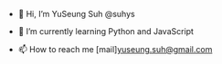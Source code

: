 - 👋 Hi, I’m YuSeung Suh @suhys
<!-- - 👀 I’m interested in ... -->
- 🌱 I’m currently learning Python and JavaScript
<!-- - 💞️ I’m looking to collaborate on ... -->
- 📫 How to reach me [mail]yuseung.suh@gmail.com

<!---
suhys/suhys is a ✨ special ✨ repository because its `README.md` (this file) appears on your GitHub profile.
You can click the Preview link to take a look at your changes.
--->
